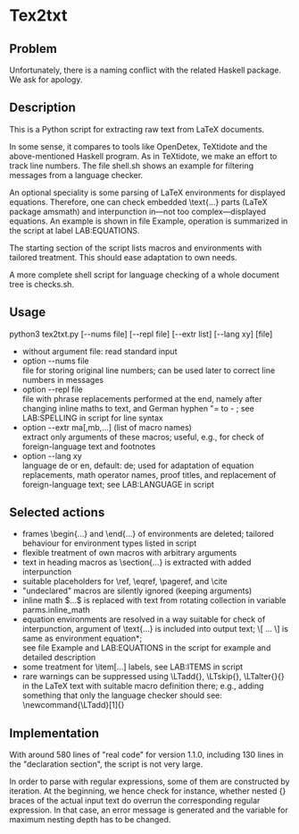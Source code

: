 # Tex2txt
## Problem
Unfortunately, there is a naming conflict with the related Haskell package.
We ask for apology.

## Description
This is a Python script for extracting raw text from LaTeX documents.

In some sense, it compares to tools like OpenDetex, TeXtidote and the above-mentioned Haskell program. As in TeXtidote, we make an effort to track line numbers. The file shell.sh shows an example for filtering messages from a language checker.

An optional speciality is some parsing of LaTeX environments for displayed equations. Therefore, one can check embedded \text{...} parts (LaTeX package amsmath) and interpunction in—not too complex—displayed equations. An example is shown in file Example, operation is summarized in the script at label LAB:EQUATIONS.

The starting section of the script lists macros and environments with tailored treatment. This should ease adaptation to own needs.

A more complete shell script for language checking of a whole document tree is checks.sh.

## Usage
python3 tex2txt.py [--nums file] [--repl file] [--extr list] [--lang xy] [file]

<ul>
    <li> without argument file: read standard input
    </li>
    <li> option --nums file<br>
        file for storing original line numbers;
        can be used later to correct line numbers in messages
    </li>
    <li> option --repl file<br>
        file with phrase replacements performed at the end, namely after
        changing inline maths to text, and German hyphen "= to - ;
        see LAB:SPELLING in script for line syntax
    </li>
    <li> option --extr ma[,mb,...] (list of macro names)<br>
        extract only arguments of these macros;
        useful, e.g., for check of foreign-language text and footnotes
    </li>
    <li> option --lang xy<br>
        language de or en, default: de;
        used for adaptation of equation replacements, math operator names,
        proof titles, and replacement of foreign-language text;
        see LAB:LANGUAGE in script
    </li>
</ul>

## Selected actions
<ul>
    <li> frames \begin{...} and \end{...} of environments are deleted;
       tailored behaviour for environment types listed in script
    </li>
    <li> flexible treatment of own macros with arbitrary arguments
    </li>
    <li> text in heading macros as \section{...} is extracted with
        added interpunction
    </li>
    <li> suitable placeholders for \ref, \eqref, \pageref, and \cite
    </li>
    <li> "undeclared" macros are silently ignored (keeping arguments)
    </li>
    <li> inline math $...$ is replaced with text from rotating collection
        in variable parms.inline_math
    </li>
    <li> equation environments are resolved in a way suitable for check of
        interpunction, argument of \text{...} is included into output text;
        \[ ... \] is same as environment equation*; <br>
        see file Example and LAB:EQUATIONS in the script for example and
        detailed description
    </li>
    <li> some treatment for \item[...] labels, see LAB:ITEMS in script
    </li>
    <li> rare warnings can be suppressed using \LTadd{}, \LTskip{},
        \LTalter{}{} in the LaTeX text with suitable macro definition
        there;
        e.g., adding something that only the language checker should see:<br>
        \newcommand{\LTadd}[1]{}
    </li>
</ul>

## Implementation
With around 580 lines of "real code" for version 1.1.0, including 130 lines in the "declaration section", the script is not very large.

In order to parse with regular expressions, some of them are constructed by iteration. At the beginning, we hence check for instance, whether nested {} braces of the actual input text do overrun the corresponding regular expression. In that case, an error message is generated and the variable for maximum nesting depth has to be changed.

